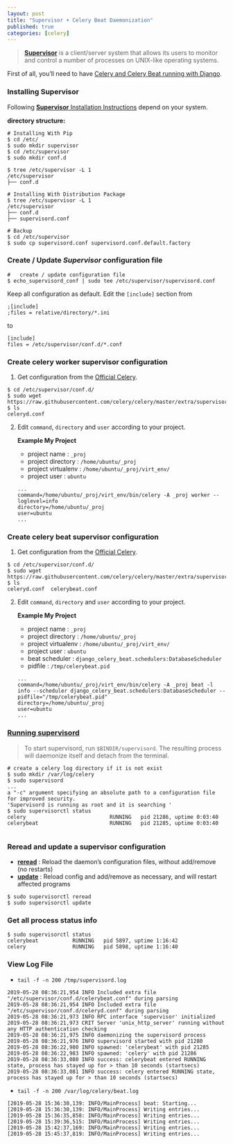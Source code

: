 ```yaml
---
layout: post
title: "Supervisor + Celery Beat Daemonization"
published: true
categories: [celery]
---
```


> **[Supervisor](http://supervisord.org/index.html)** is a client/server system that allows its users to monitor and control a number of processes on UNIX-like operating systems.

First of all, you’ll need to have [Celery and Celery Beat running with Django](https://docs.celeryproject.org/en/latest/django/first-steps-with-django.html).

### Installing Supervisor
Following [**Supervisor** Installation Instructions](http://supervisord.org/installing.html) depend on your system.

**directory structure:**

```shell
# Installing With Pip
$ cd /etc/
$ sudo mkdir supervisor
$ cd /etc/supervisor
$ sudo mkdir conf.d

$ tree /etc/supervisor -L 1
/etc/supervisor
├── conf.d
```

```shell
# Installing With Distribution Package
$ tree /etc/supervisor -L 1
/etc/supervisor
├── conf.d
├── supervisord.conf

# Backup
$ cd /etc/supervisor
$ sudo cp supervisord.conf supervisord.conf.default.factory
```

### Create / Update ***Supervisor*** configuration file
```shell
#   create / update configuration file
$ echo_supervisord_conf | sudo tee /etc/supervisor/supervisord.conf
```
Keep all configuration as default. Edit the `[include]` section from
```shell
;[include]
;files = relative/directory/*.ini
```
to
```shell
[include]
files = /etc/supervisor/conf.d/*.conf
```

### Create celery worker supervisor configuration
1. Get configuration from the [Official Celery](https://raw.githubusercontent.com/celery/celery/master/extra/supervisord/celeryd.conf).
```shell
$ cd /etc/supervisor/conf.d/
$ sudo wget https://raw.githubusercontent.com/celery/celery/master/extra/supervisord/celeryd.conf
$ ls
celeryd.conf
```
2. Edit `command`, `directory` and `user` according to your project.

    **Example My Project**
    * project name : `_proj`
    * project directory : `/home/ubuntu/_proj`
    * project virtualenv : `/home/ubuntu/_proj/virt_env/`
    * project user : `ubuntu`

    ```
    ...
    command=/home/ubuntu/_proj/virt_env/bin/celery -A _proj worker --loglevel=info
    directory=/home/ubuntu/_proj
    user=ubuntu
    ...
    ```

### Create celery beat supervisor configuration
1. Get configuration from the [Official Celery](https://raw.githubusercontent.com/celery/celery/master/extra/supervisord/celerybeat.conf).
```shell
$ cd /etc/supervisor/conf.d/
$ sudo wget https://raw.githubusercontent.com/celery/celery/master/extra/supervisord/celerybeat.conf
$ ls
celeryd.conf  celerybeat.conf
```
2. Edit `command`, `directory` and `user` according to your project.

    **Example My Project**
    * project name : `_proj`
    * project directory : `/home/ubuntu/_proj`
    * project virtualenv : `/home/ubuntu/_proj/virt_env/`
    * project user : `ubuntu`
    * beat scheduler : `django_celery_beat.schedulers:DatabaseScheduler`
    * pidfile : `/tmp/celerybeat.pid`


    ```
    ...
    command=/home/ubuntu/_proj/virt_env/bin/celery -A _proj beat -l info --scheduler django_celery_beat.schedulers:DatabaseScheduler --pidfile="/tmp/celerybeat.pid"
    directory=/home/ubuntu/_proj
    user=ubuntu
    ...
    ```

### [Running supervisord](http://supervisord.org/running.html#running-supervisord)
> To start supervisord, run `$BINDIR/supervisord`. The resulting process will daemonize itself and detach from the terminal.

```shell
# create a celery log directory if it is not exist
$ sudo mkdir /var/log/celery
$ sudo supervisord
...
a "-c" argument specifying an absolute path to a configuration file for improved security.
'Supervisord is running as root and it is searching '
$ sudo supervisorctl status
celery                           RUNNING   pid 21286, uptime 0:03:40
celerybeat                       RUNNING   pid 21285, uptime 0:03:40


```


### Reread and update a supervisor configuration
* **[reread](http://supervisord.org/running.html)** : Reload the daemon’s configuration files, without add/remove (no restarts)
* **[update](http://supervisord.org/running.html)** : Reload config and add/remove as necessary, and will restart affected programs

```shell
$ sudo supervisorctl reread
$ sudo supervisorctl update
```

### Get all process status info
```
$ sudo supervisorctl status
celerybeat           RUNNING   pid 5897, uptime 1:16:42
celery               RUNNING   pid 5898, uptime 1:16:40
```

### View Log File

* `tail -f -n 200 /tmp/supervisord.log`

```shell
2019-05-28 08:36:21,954 INFO Included extra file "/etc/supervisor/conf.d/celerybeat.conf" during parsing
2019-05-28 08:36:21,954 INFO Included extra file "/etc/supervisor/conf.d/celeryd.conf" during parsing
2019-05-28 08:36:21,973 INFO RPC interface 'supervisor' initialized
2019-05-28 08:36:21,973 CRIT Server 'unix_http_server' running without any HTTP authentication checking
2019-05-28 08:36:21,975 INFO daemonizing the supervisord process
2019-05-28 08:36:21,976 INFO supervisord started with pid 21280
2019-05-28 08:36:22,980 INFO spawned: 'celerybeat' with pid 21285
2019-05-28 08:36:22,983 INFO spawned: 'celery' with pid 21286
2019-05-28 08:36:33,080 INFO success: celerybeat entered RUNNING state, process has stayed up for > than 10 seconds (startsecs)
2019-05-28 08:36:33,081 INFO success: celery entered RUNNING state, process has stayed up for > than 10 seconds (startsecs)
```

* `tail -f -n 200 /var/log/celery/beat.log`

```shell
[2019-05-28 15:36:30,139: INFO/MainProcess] beat: Starting...
[2019-05-28 15:36:30,139: INFO/MainProcess] Writing entries...
[2019-05-28 15:36:35,858: INFO/MainProcess] Writing entries...
[2019-05-28 15:39:36,515: INFO/MainProcess] Writing entries...
[2019-05-28 15:42:37,169: INFO/MainProcess] Writing entries...
[2019-05-28 15:45:37,819: INFO/MainProcess] Writing entries...
```
